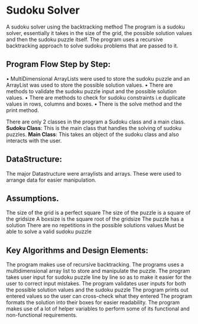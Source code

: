 # Sudoku Solver

A sudoku solver using the backtracking method
The program is a sudoku solver, essentially it takes in the size of the grid, the possible solution values and then the sudoku puzzle itself. 
The program uses a recursive backtracking approach to solve sudoku problems that are passed to it. 

## Program Flow Step by Step:
•	MultiDimensional ArrayLists were used to store the sudoku puzzle and an ArrayList was used to store the possible solution values.
•	There are methods to validate the sudoku puzzle input and the possible solution values.
•	There are methods to check for sudoku constraints i.e duplicate values in rows, columns and boxes.
•	There is the solve method and the print method.

There are only 2 classes in the program a Sudoku class and a main class.
**Sudoku Class**: This is the main class that handles the solving of sudoku puzzles. 
**Main Class**: This takes an object of the sudoku class and also interacts with the user.

## DataStructure:

The major Datastructure were arraylists and arrays. These were used to arrange data for easier manipulation.

## Assumptions.

The size of the grid is a perfect square 
The size of the puzzle is a square of the gridsize
A boxsize is the square root of the gridsize
The puzzle has a solution
There are no repetitions in the possible solutions values
Must be able to solve a valid sudoku puzzle

## Key Algorithms and Design Elements:
The program makes use of recursive backtracking.
The programs uses a multidimensional array list to store and manipulate the puzzle.
The program takes user input for sudoku puzzle line by line so as to make it easier for the user to correct input mistakes.
The program validates user inputs for both the possible solution values and the sudoku puzzle
The program prints out entered values so the user can cross-check what they entered
The program formats the solution into their boxes for easier readability.
The program makes use of a lot of helper variables to perform some of its functional and non-functional requirements.
